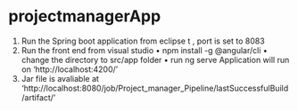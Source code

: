 # projectmanagerApp

1.	Run  the Spring boot application from eclipse t , port is set to 8083
2.	Run the front end  from visual studio
•	npm install  -g @angular/cli
•	change the  directory to src/app folder
•	run ng serve 
Application will run on ‘http://localhost:4200/’
3.	Jar file is avaliable at ‘http://localhost:8080/job/Project_manager_Pipeline/lastSuccessfulBuild/artifact/’

